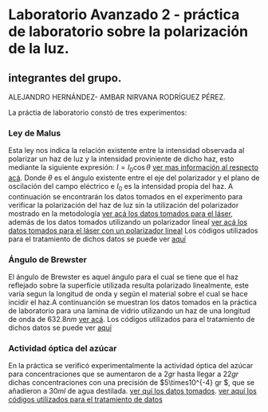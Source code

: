 # Laboratorio Avanzado 2 - práctica de laboratorio sobre la polarización de la luz.
## integrantes del grupo.
 ALEJANDRO HERNÁNDEZ- AMBAR NIRVANA RODRÍGUEZ PÉREZ.
 
 La práctia de laboratorio constó de tres experimentos:
 ### Ley de Malus 
 Esta ley nos indica la relación existente entre la intensidad observada al polarizar un haz de luz y la intensidad proviniente de dicho haz, esto mediante la siguiente expresión:
 $I = I_0 \cos{\theta}$ [ver mas información al respecto acá](https://openstax.org/books/f%C3%ADsica-universitaria-volumen-3/pages/1-7-polarizacion#:~:text=Si%20se%20gira%20el%20segundo,no%20deja%20pasar%20la%20luz.&text=donde%20I%200%20I%200,conoce%20como%20ley%20de%20Malus.).
 Donde $\theta$ es el ángulo existente entre el eje del polarizador y el plano de oscilación del campo eléctrico e $I_0$ es la intensidad propia del haz. A continuación se encontrarán los datos tomados en el experimento para verificar la polarización del haz de luz sin la utilización del polarizador mostrado en la metodología [ver acá los datos tomados para el láser](), además de los datos tomados utilizando un polarizador lineal [ver acá los datos tomados para el láser con un polarizador lineal]()
 Los códigos utilizados para el tratamiento de dichos datos se puede ver [aquí](https://colab.research.google.com/drive/1HqN9olLjR5s8dnvJe1p_hpguQMMyi_-E?usp=sharing)

### Ángulo de Brewster
El ángulo de Brewster es aquel ángulo para el cual se tiene que el haz reflejado sobre la superficie utilizada resulta polarizado linealmente, este varía segun la longitud de onda y según el material sobre el cual se hace incidir el haz.A continuanción se muestran los datos tomados en la práctica de laboratorio para una lamina de vidrio utilizando un haz de una longitud de onda de $632.8 nm$ [ver acá](). Los códigos utilizados para el tratamiento de dichos datos se puede ver [aquí]()
### Actividad óptica del azúcar
En la práctica se verificó experimentalmente la actividad óptica del azúcar para concentraciones que se aumentaron de a $2 gr$ hasta llegar a $22 gr$ dichas concentraciones con una precisión de $5\times10^{-4} gr $, que se añadieron a $30 ml$ de agua destilada. [ver quí los datos tomados](). [ver aquí los códigos utilizados para el tratamiento de datos]()

